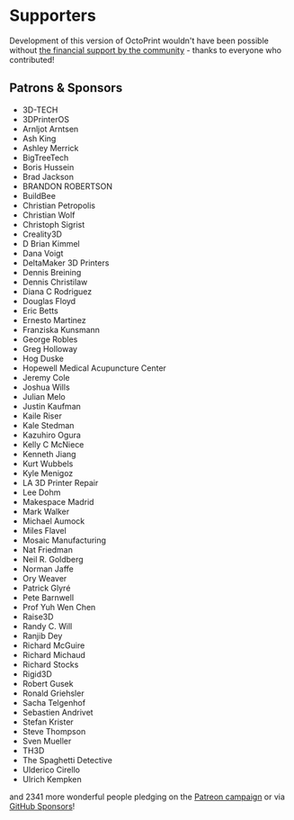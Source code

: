 # Supporters

Development of this version of OctoPrint wouldn't have been possible without
[the financial support by the community](https://support.octoprint.org) -
thanks to everyone who contributed!

## Patrons & Sponsors

  * 3D-TECH
  * 3DPrinterOS
  * Arnljot Arntsen
  * Ash King
  * Ashley Merrick
  * BigTreeTech
  * Boris Hussein
  * Brad Jackson
  * BRANDON ROBERTSON
  * BuildBee
  * Christian Petropolis
  * Christian Wolf
  * Christoph Sigrist
  * Creality3D
  * D Brian Kimmel
  * Dana Voigt
  * DeltaMaker 3D Printers
  * Dennis Breining
  * Dennis Christilaw
  * Diana C Rodriguez
  * Douglas Floyd
  * Eric Betts
  * Ernesto Martinez
  * Franziska Kunsmann
  * George Robles
  * Greg Holloway
  * Hog Duske
  * Hopewell Medical Acupuncture Center
  * Jeremy Cole
  * Joshua Wills
  * Julian Melo
  * Justin Kaufman
  * Kaile Riser
  * Kale Stedman
  * Kazuhiro Ogura
  * Kelly C McNiece
  * Kenneth Jiang
  * Kurt Wubbels
  * Kyle Menigoz
  * LA 3D Printer Repair
  * Lee Dohm
  * Makespace Madrid
  * Mark Walker
  * Michael Aumock
  * Miles Flavel
  * Mosaic Manufacturing
  * Nat Friedman
  * Neil R. Goldberg
  * Norman Jaffe
  * Ory Weaver
  * Patrick Glyré
  * Pete Barnwell
  * Prof Yuh Wen Chen
  * Raise3D
  * Randy C. Will
  * Ranjib Dey
  * Richard McGuire
  * Richard Michaud
  * Richard Stocks
  * Rigid3D
  * Robert Gusek
  * Ronald Griehsler
  * Sacha Telgenhof
  * Sebastien Andrivet
  * Stefan Krister
  * Steve Thompson
  * Sven Mueller
  * TH3D
  * The Spaghetti Detective
  * Ulderico Cirello
  * Ulrich Kempken

and 2341 more wonderful people pledging on the [Patreon campaign](https://patreon.com/foosel) or via [GitHub Sponsors](https://github.com/users/foosel/sponsorship)!
